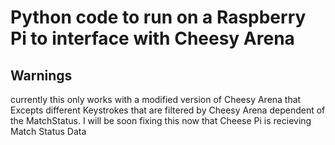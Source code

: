 # Python code to run on a Raspberry Pi to interface with Cheesy Arena

## Warnings
currently this only works with a modified version of Cheesy Arena that Excepts different Keystrokes that are filtered by Cheesy Arena dependent of the MatchStatus. I will be soon fixing this now that Cheese Pi is recieving Match Status Data
